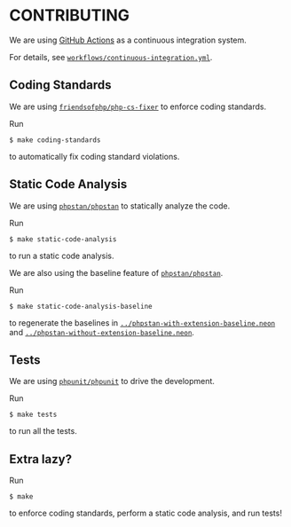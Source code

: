 # CONTRIBUTING

We are using [GitHub Actions](https://github.com/features/actions) as a continuous integration system.

For details, see [`workflows/continuous-integration.yml`](workflows/continuous-integration.yml).

## Coding Standards

We are using [`friendsofphp/php-cs-fixer`](https://github.com/FriendsOfPHP/PHP-CS-Fixer) to enforce coding standards.

Run

```
$ make coding-standards
```

to automatically fix coding standard violations.

## Static Code Analysis

We are using [`phpstan/phpstan`](https://github.com/phpstan/phpstan) to statically analyze the code.

Run

```
$ make static-code-analysis
```

to run a static code analysis.

We are also using the baseline feature of [`phpstan/phpstan`](https://medium.com/@ondrejmirtes/phpstans-baseline-feature-lets-you-hold-new-code-to-a-higher-standard-e77d815a5dff).

Run

```
$ make static-code-analysis-baseline
```

to regenerate the baselines in [`../phpstan-with-extension-baseline.neon`](../phpstan-with-extension-baseline.neon) and [`../phpstan-without-extension-baseline.neon`](../phpstan-without-extension-baseline.neon).

## Tests

We are using [`phpunit/phpunit`](https://github.com/sebastianbergmann/phpunit) to drive the development.

Run

```
$ make tests
```

to run all the tests.

## Extra lazy?

Run

```
$ make
```

to enforce coding standards, perform a static code analysis, and run tests!
